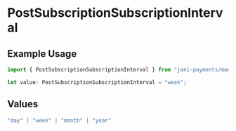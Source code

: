 # PostSubscriptionSubscriptionInterval

## Example Usage

```typescript
import { PostSubscriptionSubscriptionInterval } from "jani-payments/models/operations";

let value: PostSubscriptionSubscriptionInterval = "week";
```

## Values

```typescript
"day" | "week" | "month" | "year"
```